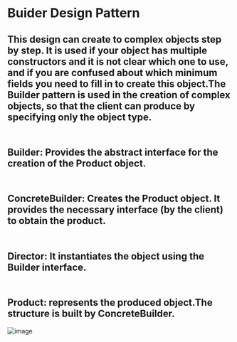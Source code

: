 # Buider Design Pattern
## This design can create to complex objects step by step. It is used if your object has multiple constructors and it is not clear which one to use, and if you are confused about which minimum fields you need to fill in to create this object.The Builder pattern is used in the creation of complex objects, so that the client can produce by specifying only the object type.
## <br> Builder:  Provides the abstract interface for the creation of the Product object.
## <br> ConcreteBuilder: Creates the Product object. It provides the necessary interface (by the client) to obtain the product.
## <br> Director: It instantiates the object using the Builder interface.
## <br> Product: represents the produced object.The structure is built by ConcreteBuilder.
![image](https://user-images.githubusercontent.com/90280719/138471771-a83191fa-d3c3-477e-80cb-ba29eff87da8.png)
